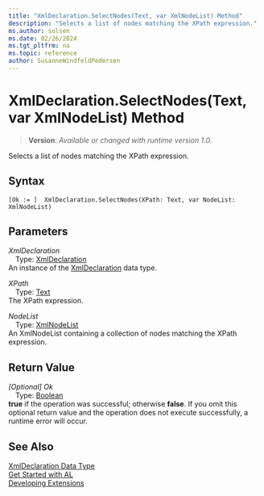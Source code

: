 ```yaml
---
title: "XmlDeclaration.SelectNodes(Text, var XmlNodeList) Method"
description: "Selects a list of nodes matching the XPath expression."
ms.author: solsen
ms.date: 02/26/2024
ms.tgt_pltfrm: na
ms.topic: reference
author: SusanneWindfeldPedersen
---
```

[//]: # (START>DO_NOT_EDIT)
[//]: # (IMPORTANT:Do not edit any of the content between here and the END>DO_NOT_EDIT.)
[//]: # (Any modifications should be made in the .xml files in the ModernDev repo.)
# XmlDeclaration.SelectNodes(Text, var XmlNodeList) Method
> **Version**: _Available or changed with runtime version 1.0._

Selects a list of nodes matching the XPath expression.


## Syntax
```AL
[Ok := ]  XmlDeclaration.SelectNodes(XPath: Text, var NodeList: XmlNodeList)
```
## Parameters
*XmlDeclaration*  
&emsp;Type: [XmlDeclaration](xmldeclaration-data-type.md)  
An instance of the [XmlDeclaration](xmldeclaration-data-type.md) data type.  

*XPath*  
&emsp;Type: [Text](../text/text-data-type.md)  
The XPath expression.  

*NodeList*  
&emsp;Type: [XmlNodeList](../xmlnodelist/xmlnodelist-data-type.md)  
An XmlNodeList containing a collection of nodes matching the XPath expression.  


## Return Value
*[Optional] Ok*  
&emsp;Type: [Boolean](../boolean/boolean-data-type.md)  
**true** if the operation was successful; otherwise **false**.   If you omit this optional return value and the operation does not execute successfully, a runtime error will occur.  


[//]: # (IMPORTANT: END>DO_NOT_EDIT)
## See Also
[XmlDeclaration Data Type](xmldeclaration-data-type.md)  
[Get Started with AL](../../devenv-get-started.md)  
[Developing Extensions](../../devenv-dev-overview.md)